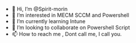 - 👋 Hi, I’m @Spirit-morin
- 👀 I’m interested in MECM SCCM and Powershell
- 🌱 I’m currently learning Intune
- 💞️ I’m looking to collaborate on Powershell Script
- 📫 How to reach me , Dont call me, I call you.

<!---
Spirit-morin/Spirit-morin is a ✨ special ✨ repository because its `README.md` (this file) appears on your GitHub profile.
You can click the Preview link to take a look at your changes.
--->
